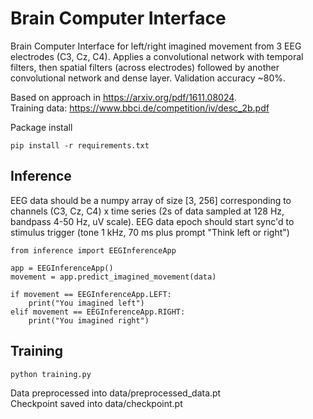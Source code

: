 # Brain Computer Interface

Brain Computer Interface for left/right imagined movement from
3 EEG electrodes (C3, Cz, C4). Applies a convolutional network
with temporal filters, then spatial filters (across electrodes)
followed by another convolutional network and dense layer. 
Validation accuracy ~80%. 

Based on approach in https://arxiv.org/pdf/1611.08024. <br>
Training data: https://www.bbci.de/competition/iv/desc_2b.pdf

Package install
```
pip install -r requirements.txt
````

## Inference

EEG data should be a numpy array of size [3, 256] corresponding to
channels (C3, Cz, C4) x time series (2s of data sampled at 128 Hz, 
bandpass 4-50 Hz, uV scale). EEG data epoch should start sync'd to 
stimulus trigger (tone 1 kHz, 70 ms plus prompt "Think left or right")

```
from inference import EEGInferenceApp

app = EEGInferenceApp()
movement = app.predict_imagined_movement(data)

if movement == EEGInferenceApp.LEFT:
    print("You imagined left")
elif movement == EEGInferenceApp.RIGHT:
    print("You imagined right")
```

## Training

```
python training.py
```

Data preprocessed into data/preprocessed_data.pt <br>
Checkpoint saved into data/checkpoint.pt
